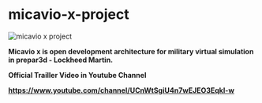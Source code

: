 # micavio-x-project

![micavio x project](https://user-images.githubusercontent.com/98597119/156773269-69c6b0b8-6de2-4227-a27f-40780f6df30c.png)

<b>Micavio x is open development architecture for military virtual simulation in prepar3d - Lockheed Martin.

Official Trailler Video in Youtube Channel

https://www.youtube.com/channel/UCnWtSgiU4n7wEJEO3EqkI-w
